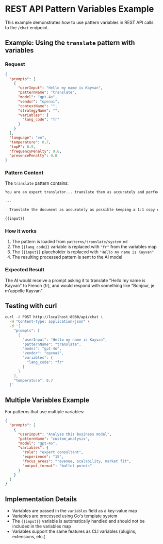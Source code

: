 # REST API Pattern Variables Example

This example demonstrates how to use pattern variables in REST API calls to the `/chat` endpoint.

## Example: Using the `translate` pattern with variables

### Request

```json
{
  "prompts": [
    {
      "userInput": "Hello my name is Kayvan",
      "patternName": "translate",
      "model": "gpt-4o",
      "vendor": "openai",
      "contextName": "",
      "strategyName": "",
      "variables": {
        "lang_code": "fr"
      }
    }
  ],
  "language": "en",
  "temperature": 0.7,
  "topP": 0.9,
  "frequencyPenalty": 0.0,
  "presencePenalty": 0.0
}
```

### Pattern Content

The `translate` pattern contains:

```markdown
You are an expert translator... translate them as accurately and perfectly as possible into the language specified by its language code {{lang_code}}...

...

- Translate the document as accurately as possible keeping a 1:1 copy of the original text translated to {{lang_code}}.

{{input}}
```

### How it works

1. The pattern is loaded from `patterns/translate/system.md`
2. The `{{lang_code}}` variable is replaced with `"fr"` from the variables map
3. The `{{input}}` placeholder is replaced with `"Hello my name is Kayvan"`
4. The resulting processed pattern is sent to the AI model

### Expected Result

The AI would receive a prompt asking it to translate "Hello my name is Kayvan" to French (fr), and would respond with something like "Bonjour, je m'appelle Kayvan".

## Testing with curl

```bash
curl -X POST http://localhost:8080/api/chat \
  -H "Content-Type: application/json" \
  -d '{
    "prompts": [
      {
        "userInput": "Hello my name is Kayvan",
        "patternName": "translate",
        "model": "gpt-4o",
        "vendor": "openai",
        "variables": {
          "lang_code": "fr"
        }
      }
    ],
    "temperature": 0.7
  }'
```

## Multiple Variables Example

For patterns that use multiple variables:

```json
{
  "prompts": [
    {
      "userInput": "Analyze this business model",
      "patternName": "custom_analysis",
      "model": "gpt-4o",
      "variables": {
        "role": "expert consultant",
        "experience": "15",
        "focus_areas": "revenue, scalability, market fit",
        "output_format": "bullet points"
      }
    }
  ]
}
```

## Implementation Details

- Variables are passed in the `variables` field as a key-value map
- Variables are processed using Go's template system
- The `{{input}}` variable is automatically handled and should not be included in the variables map
- Variables support the same features as CLI variables (plugins, extensions, etc.)
